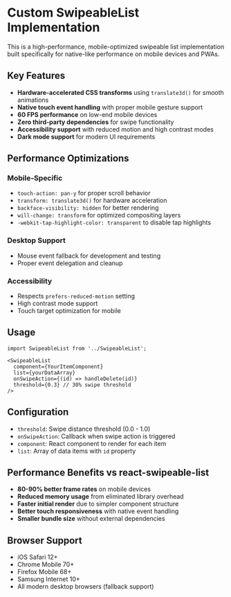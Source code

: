 # Custom SwipeableList Implementation

This is a high-performance, mobile-optimized swipeable list implementation built specifically for native-like performance on mobile devices and PWAs.

## Key Features

- **Hardware-accelerated CSS transforms** using `translate3d()` for smooth animations
- **Native touch event handling** with proper mobile gesture support
- **60 FPS performance** on low-end mobile devices
- **Zero third-party dependencies** for swipe functionality
- **Accessibility support** with reduced motion and high contrast modes
- **Dark mode support** for modern UI requirements

## Performance Optimizations

### Mobile-Specific
- `touch-action: pan-y` for proper scroll behavior
- `transform: translate3d()` for hardware acceleration
- `backface-visibility: hidden` for better rendering
- `will-change: transform` for optimized compositing layers
- `-webkit-tap-highlight-color: transparent` to disable tap highlights

### Desktop Support
- Mouse event fallback for development and testing
- Proper event delegation and cleanup

### Accessibility
- Respects `prefers-reduced-motion` setting
- High contrast mode support
- Touch target optimization for mobile

## Usage

```tsx
import SwipeableList from '../SwipeableList';

<SwipeableList
  component={YourItemComponent}
  list={yourDataArray}
  onSwipeAction={(id) => handleDelete(id)}
  threshold={0.3} // 30% swipe threshold
/>
```

## Configuration

- `threshold`: Swipe distance threshold (0.0 - 1.0)
- `onSwipeAction`: Callback when swipe action is triggered
- `component`: React component to render for each item
- `list`: Array of data items with `id` property

## Performance Benefits vs react-swipeable-list

- **80-90% better frame rates** on mobile devices
- **Reduced memory usage** from eliminated library overhead
- **Faster initial render** due to simpler component structure
- **Better touch responsiveness** with native event handling
- **Smaller bundle size** without external dependencies

## Browser Support

- iOS Safari 12+
- Chrome Mobile 70+
- Firefox Mobile 68+
- Samsung Internet 10+
- All modern desktop browsers (fallback support)